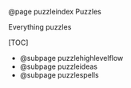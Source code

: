 @page puzzleindex Puzzles

Everything puzzles

[TOC]
- @subpage puzzlehighlevelflow
- @subpage puzzleideas
- @subpage puzzlespells